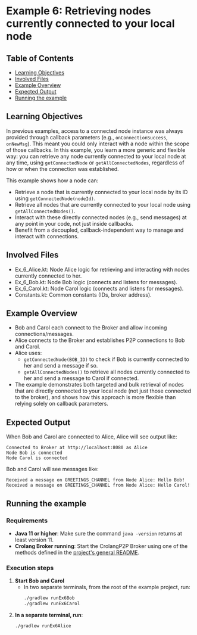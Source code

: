 # Example 6: Retrieving nodes currently connected to your local node
## Table of Contents

- [Learning Objectives](#learning-objectives)
- [Involved Files](#involved-files)
- [Example Overview](#example-overview)
- [Expected Output](#expected-output)
- [Running the example](#running-the-example)
## Learning Objectives

In previous examples, access to a connected node instance was always provided through callback parameters (e.g., `onConnectionSuccess`, `onNewMsg`). This meant you could only interact with a node within the scope of those callbacks. In this example, you learn a more generic and flexible way: you can retrieve any node currently connected to your local node at any time, using `getConnectedNode` or `getAllConnectedNodes`, regardless of how or when the connection was established.

This example shows how a node can:
- Retrieve a node that is currently connected to your local node by its ID using `getConnectedNode(nodeId)`.
- Retrieve all nodes that are currently connected to your local node using `getAllConnectedNodes()`.
- Interact with these directly connected nodes (e.g., send messages) at any point in your code, not just inside callbacks.
- Benefit from a decoupled, callback-independent way to manage and interact with connections.

## Involved Files

- Ex_6_Alice.kt: Node Alice logic for retrieving and interacting with nodes currently connected to her.
- Ex_6_Bob.kt: Node Bob logic (connects and listens for messages).
- Ex_6_Carol.kt: Node Carol logic (connects and listens for messages).
- Constants.kt: Common constants (IDs, broker address).

## Example Overview

- Bob and Carol each connect to the Broker and allow incoming connections/messages.
- Alice connects to the Broker and establishes P2P connections to Bob and Carol.
- Alice uses:
    - `getConnectedNode(BOB_ID)` to check if Bob is currently connected to her and send a message if so.
    - `getAllConnectedNodes()` to retrieve all nodes currently connected to her and send a message to Carol if connected.
- The example demonstrates both targeted and bulk retrieval of nodes that are directly connected to your local node (not just those connected to the broker), and shows how this approach is more flexible than relying solely on callback parameters.

## Expected Output

When Bob and Carol are connected to Alice, Alice will see output like:
```
Connected to Broker at http://localhost:8080 as Alice
Node Bob is connected
Node Carol is connected
```

Bob and Carol will see messages like:
```
Received a message on GREETINGS_CHANNEL from Node Alice: Hello Bob!
Received a message on GREETINGS_CHANNEL from Node Alice: Hello Carol!
```

## Running the example
### Requirements
- **Java 11 or higher**: Make sure the command `java -version` returns at least version 11.
- **Crolang Broker running**: Start the CrolangP2P Broker using one of the methods defined in the [project's general README](../../../../README.md).

### Execution steps

1. **Start Bob and Carol**
    - In two separate terminals, from the root of the example project, run:
      ```sh
      ./gradlew runEx6Bob
      ./gradlew runEx6Carol
      ```
2. **In a separate terminal, run**:
   ```sh
   ./gradlew runEx6Alice
   ```

